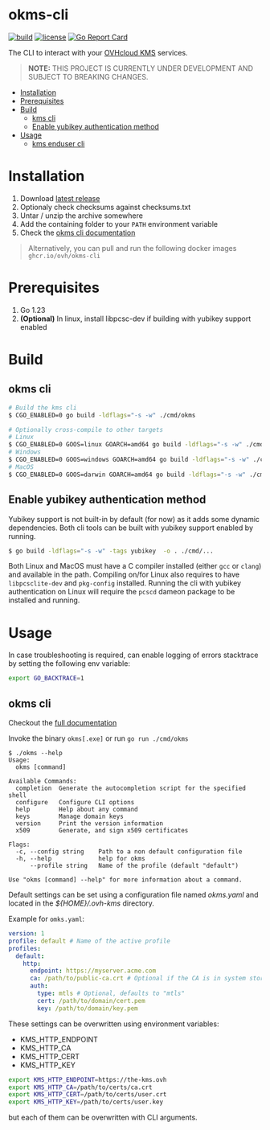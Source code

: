 # okms-cli
[![build](https://github.com/ovh/okms-cli/actions/workflows/main-branch.yaml/badge.svg?branch=main)](https://github.com/ovh/okms-cli/actions/workflows/main-branch.yaml)
[![license](https://img.shields.io/badge/license-Apache%202.0-red.svg?style=flat)](https://raw.githubusercontent.com/ovh/okms-sdk-go/master/LICENSE) [![Go Report Card](https://goreportcard.com/badge/github.com/ovh/okms-cli)](https://goreportcard.com/report/github.com/ovh/okms-cli)

The CLI to interact with your [OVHcloud KMS](https://help.ovhcloud.com/csm/en-ie-kms-quick-start?id=kb_article_view&sysparm_article=KB0063362) services.

> **NOTE:** THIS PROJECT IS CURRENTLY UNDER DEVELOPMENT AND SUBJECT TO BREAKING CHANGES.

<!-- TOC start (generated with https://github.com/derlin/bitdowntoc) -->

- [Installation](#installation)
- [Prerequisites](#prerequisites)
- [Build](#build)
   * [kms cli](#kms-cli)
   * [Enable yubikey authentication method](#enable-yubikey-authentication-method)
- [Usage](#usage)
   * [kms enduser cli](#kms-enduser-cli)

<!-- TOC end -->

<!-- TOC --><a name="installation"></a>
# Installation
1. Download [latest release](https://github.com/ovh/okms-cli/releases/latest)
2. Optionaly check checksums against checksums.txt
3. Untar / unzip the archive somewhere
4. Add the containing folder to your `PATH` environment variable
5. Check the [okms cli documentation](./doc/okms.md)

> Alternatively, you can pull and run the following docker images `ghcr.io/ovh/okms-cli`

<!-- TOC --><a name="prerequisites"></a>
# Prerequisites

1. Go 1.23
2. **(Optional)** In linux, install libpcsc-dev if building with yubikey support enabled

<!-- TOC --><a name="build"></a>
# Build

<!-- TOC --><a name="kms-cli"></a>
## okms cli

```bash
# Build the kms cli
$ CGO_ENABLED=0 go build -ldflags="-s -w" ./cmd/okms

# Optionally cross-compile to other targets
# Linux
$ CGO_ENABLED=0 GOOS=linux GOARCH=amd64 go build -ldflags="-s -w" ./cmd/okms
# Windows
$ CGO_ENABLED=0 GOOS=windows GOARCH=amd64 go build -ldflags="-s -w" ./cmd/okms
# MacOS
$ CGO_ENABLED=0 GOOS=darwin GOARCH=amd64 go build -ldflags="-s -w" ./cmd/okms
```

<!-- TOC --><a name="enable-yubikey-authentication-method"></a>
## Enable yubikey authentication method
Yubikey support is not built-in by default (for now) as it adds some dynamic dependencies. Both cli tools can be built with
yubikey support enabled by running.
```bash
$ go build -ldflags="-s -w" -tags yubikey  -o . ./cmd/...
```
Both Linux and MacOS must have a C compiler installed (either `gcc` or `clang`) and available in the path.
Compiling on/for Linux also requires to have `libpcsclite-dev` and `pkg-config` installed.
Running the cli with yubikey authentication on Linux will require the `pcscd` dameon package to be installed and running.

<!-- TOC --><a name="usage"></a>
# Usage

In case troubleshooting is required, can enable logging of errors stacktrace by setting the following env variable:
```bash
export GO_BACKTRACE=1
```

<!-- TOC --><a name="kms-enduser-cli"></a>
## okms cli

Checkout the [full documentation](./doc/okms.md)

Invoke the binary `okms[.exe]` or run `go run ./cmd/okms`

```
$ ./okms --help            
Usage:
  okms [command]

Available Commands:
  completion  Generate the autocompletion script for the specified shell
  configure   Configure CLI options
  help        Help about any command
  keys        Manage domain keys
  version     Print the version information
  x509        Generate, and sign x509 certificates

Flags:
  -c, --config string    Path to a non default configuration file
  -h, --help             help for okms
      --profile string   Name of the profile (default "default")

Use "okms [command] --help" for more information about a command.
```

Default settings can be set using a configuration file named _okms.yaml_ and located in the _${HOME}/.ovh-kms_ directory.

Example for `omks.yaml`:

```yaml
version: 1
profile: default # Name of the active profile
profiles:
  default:
    http:
      endpoint: https://myserver.acme.com
      ca: /path/to/public-ca.crt # Optional if the CA is in system store
      auth:
        type: mtls # Optional, defaults to "mtls"
        cert: /path/to/domain/cert.pem
        key: /path/to/domain/key.pem
```

These settings can be overwritten using environment variables:

- KMS_HTTP_ENDPOINT
- KMS_HTTP_CA
- KMS_HTTP_CERT
- KMS_HTTP_KEY

```bash
export KMS_HTTP_ENDPOINT=https://the-kms.ovh
export KMS_HTTP_CA=/path/to/certs/ca.crt
export KMS_HTTP_CERT=/path/to/certs/user.crt
export KMS_HTTP_KEY=/path/to/certs/user.key
```

but each of them can be overwritten with CLI arguments.
